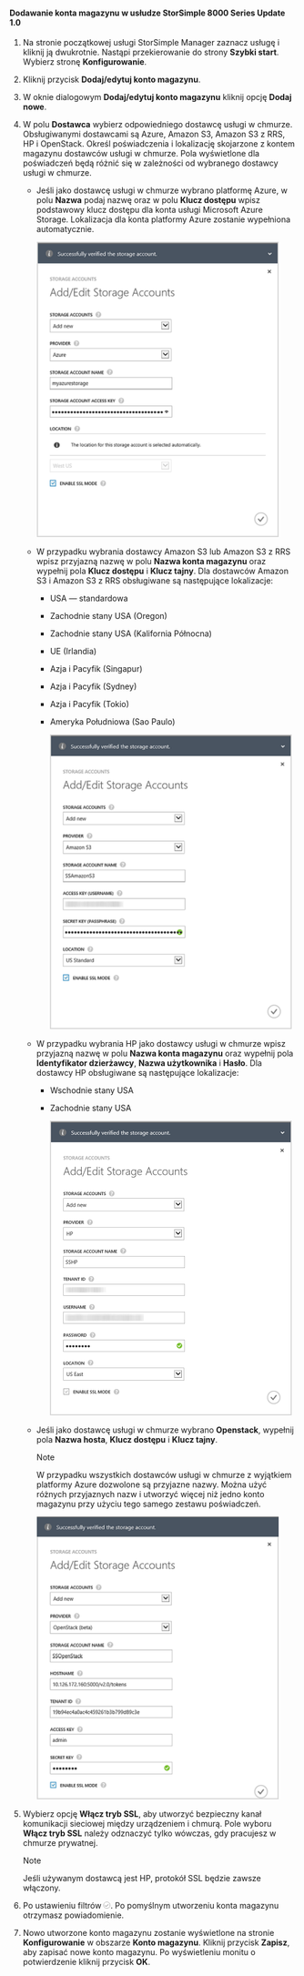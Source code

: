 <!--author=alkohli last changed: 9/17/15-->

#### <a name="to-add-a-storage-account-in-storsimple-8000-series-update-10"></a>Dodawanie konta magazynu w usłudze StorSimple 8000 Series Update 1.0
1. Na stronie początkowej usługi StorSimple Manager zaznacz usługę i kliknij ją dwukrotnie. Nastąpi przekierowanie do strony **Szybki start**. Wybierz stronę **Konfigurowanie**.
2. Kliknij przycisk **Dodaj/edytuj konto magazynu**.
3. W oknie dialogowym **Dodaj/edytuj konto magazynu** kliknij opcję **Dodaj nowe**.
4. W polu **Dostawca** wybierz odpowiedniego dostawcę usługi w chmurze. Obsługiwanymi dostawcami są Azure, Amazon S3, Amazon S3 z RRS, HP i OpenStack. Określ poświadczenia i lokalizację skojarzone z kontem magazynu dostawców usługi w chmurze. Pola wyświetlone dla poświadczeń będą różnić się w zależności od wybranego dostawcy usługi w chmurze. 
   
   * Jeśli jako dostawcę usługi w chmurze wybrano platformę Azure, w polu **Nazwa** podaj nazwę oraz w polu **Klucz dostępu** wpisz podstawowy klucz dostępu dla konta usługi Microsoft Azure Storage. Lokalizacja dla konta platformy Azure zostanie wypełniona automatycznie.
     
        ![Dodawanie konta usługi Azure Storage](./media/storsimple-configure-new-storage-account-u1/AddAzureStorageaccount-include.png)
   * W przypadku wybrania dostawcy Amazon S3 lub Amazon S3 z RRS wpisz przyjazną nazwę w polu **Nazwa konta magazynu** oraz wypełnij pola **Klucz dostępu** i **Klucz tajny**. Dla dostawców Amazon S3 i Amazon S3 z RRS obsługiwane są następujące lokalizacje:
     
     * USA — standardowa
     * Zachodnie stany USA (Oregon)
     * Zachodnie stany USA (Kalifornia Północna)
     * UE (Irlandia)
     * Azja i Pacyfik (Singapur)
     * Azja i Pacyfik (Sydney)
     * Azja i Pacyfik (Tokio)
     * Ameryka Południowa (Sao Paulo)
       
       ![Dodawanie konta magazynu Amazon](./media/storsimple-configure-new-storage-account-u1/AddAmazonStorageaccount-include.png)
   * W przypadku wybrania HP jako dostawcy usługi w chmurze wpisz przyjazną nazwę w polu **Nazwa konta magazynu** oraz wypełnij pola **Identyfikator dzierżawcy**, **Nazwa użytkownika** i **Hasło**. Dla dostawcy HP obsługiwane są następujące lokalizacje:
     
     * Wschodnie stany USA
     * Zachodnie stany USA
       
       ![Dodawanie konta magazynu HP](./media/storsimple-configure-new-storage-account-u1/AddHPStorageaccount-include.png)
   * Jeśli jako dostawcę usługi w chmurze wybrano **Openstack**, wypełnij pola **Nazwa hosta**, **Klucz dostępu** i **Klucz tajny**.
     
     > [!NOTE]
     > W przypadku wszystkich dostawców usługi w chmurze z wyjątkiem platformy Azure dozwolone są przyjazne nazwy. Można użyć różnych przyjaznych nazw i utworzyć więcej niż jedno konto magazynu przy użyciu tego samego zestawu poświadczeń.
     > 
     > 
     
        ![Dodawanie konta magazynu Openstack](./media/storsimple-configure-new-storage-account-u1/AddOpenstackStorageaccount-include.png)
5. Wybierz opcję **Włącz tryb SSL**, aby utworzyć bezpieczny kanał komunikacji sieciowej między urządzeniem i chmurą. Pole wyboru **Włącz tryb SSL** należy odznaczyć tylko wówczas, gdy pracujesz w chmurze prywatnej.
   
   > [!NOTE]
   > Jeśli używanym dostawcą jest HP, protokół SSL będzie zawsze włączony.
   > 
   > 
6. Po ustawieniu filtrów ![ikona znacznika wyboru](./media/storsimple-configure-new-storage-account/HCS_CheckIcon-include.png). Po pomyślnym utworzeniu konta magazynu otrzymasz powiadomienie.
7. Nowo utworzone konto magazynu zostanie wyświetlone na stronie **Konfigurowanie** w obszarze **Konto magazynu**. Kliknij przycisk **Zapisz**, aby zapisać nowe konto magazynu. Po wyświetleniu monitu o potwierdzenie kliknij przycisk **OK**.



<!--HONumber=Nov16_HO2-->


